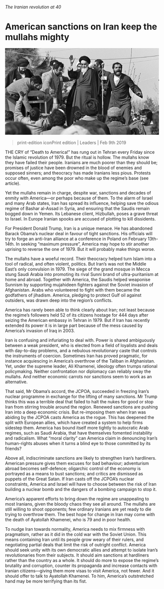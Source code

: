 ###### The Iranian revolution at 40

# American sanctions on Iran keep the mullahs mighty 

![image](images/20190209_LDP003_0.jpg) 

> print-edition iconPrint edition | Leaders | Feb 9th 2019 

THE CRY of “Death to America!” has rung out in Tehran every Friday since the Islamic revolution of 1979. But the ritual is hollow. The mullahs know they have failed their people. Iranians are much poorer than they should be; promises of justice have been drowned in the blood of enemies and supposed sinners; and theocracy has made Iranians less pious. Protests occur often, even among the poor who make up the regime’s base (see article). 

Yet the mullahs remain in charge, despite war, sanctions and decades of enmity with America—or perhaps because of them. To the alarm of Israel and many Arab states, Iran has spread its influence, helping save the odious regime of Bashar al-Assad in Syria, and ensuring that the Saudis remain bogged down in Yemen. Its Lebanese client, Hizbullah, poses a grave threat to Israel. In Europe Iranian spooks are accused of plotting to kill dissidents. 

For President Donald Trump, Iran is a unique menace. He has abandoned Barack Obama’s nuclear deal in favour of tight sanctions. His officials will try to forge an anti-Iran alliance at a conference in Poland on February 13th-14th. In seeking “maximum pressure”, America may hope to stir another uprising to reverse the one of 1979. But it will probably make things worse. 

The mullahs have a woeful record. Their theocracy helped turn Islam into a tool of radical, and often violent, politics. But Iran’s was not the Middle East’s only convulsion in 1979. The siege of the grand mosque in Mecca stung Saudi Arabia into promoting its rival Sunni brand of ultra-puritanism at home and abroad. Together with America, the Saudis helped weaponise Sunnism by supporting mujahideen fighters against the Soviet invasion of Afghanistan. Arabs who volunteered to fight with them became the godfathers of jihadism. America, pledging to protect Gulf oil against outsiders, was drawn deep into the region’s conflicts. 

America has rarely been able to think clearly about Iran; not least because the regime’s followers held 52 of its citizens hostage for 444 days after seizing the American embassy in Tehran in 1979. But if Iran has recently extended its power it is in large part because of the mess caused by America’s invasion of Iraq in 2003. 

Iran is confusing and infuriating to deal with. Power is shared ambiguously between a weak president, who is elected from a field of loyalists and deals with day-to-day problems, and a nebulous revolutionary caste that controls the instruments of coercion. Sometimes Iran has proved pragmatic, for instance acquiescing in America’s overthrow of the Taliban in Afghanistan. Yet, under the supreme leader, Ali Khamenei, ideology often trumps rational policymaking. Neither confrontation nor diplomacy can reliably sway the mullahs. And neither economic carrots nor sanctions seem to work as an alternative. 

That said, Mr Obama’s accord, the JCPOA, succeeded in freezing Iran’s nuclear programme in exchange for the lifting of many sanctions. Mr Trump thinks this was a terrible deal that failed to halt the nukes for good or stop Iran from stirring trouble around the region. Renewed sanctions are pushing Iran into a deep economic crisis. But re-imposing them when Iran was abiding by the JCPOA casts America as the rogue. This has deepened the split with European allies, which have created a system to help firms sidestep them. America has bound itself more tightly to autocratic Arab regimes, such as Saudi Arabia, that have themselves fomented instability and radicalism. What “moral clarity” can America claim in denouncing Iran’s human-rights abuses when it turns a blind eye to those committed by its friends? 

Above all, indiscriminate sanctions are likely to strengthen Iran’s hardliners. American pressure gives them excuses for bad behaviour; adventurism abroad becomes self-defence; oligarchic control of the economy is portrayed as a means to bust sanctions; and critics are dismissed as puppets of the Great Satan. If Iran casts off the JCPOA’s nuclear constraints, America and Israel will have to choose between the risk of Iran building a nuclear bomb and the dangers of a bombing campaign to stop it. 

America’s apparent efforts to bring down the regime are unappealing to most Iranians, given the bloody chaos they see all around. The mullahs are still willing to shoot opponents; few ordinary Iranians are yet ready to die trying to overthrow them. The best hope for change in Iran may come with the death of Ayatollah Khamenei, who is 79 and in poor health. 

To nudge Iran towards normality, America needs to mix firmness with pragmatism, rather as it did in the cold war with the Soviet Union. This means containing Iran until its people grow weary of their rulers, and negotiating partial deals that limit the risk of outright conflict. America should seek unity with its own democratic allies and attempt to isolate Iran’s revolutionaries from their subjects. It should aim sanctions at hardliners rather than the country as a whole. It should do more to expose the regime’s brutality and corruption, counter its propaganda and increase contacts with Iranian citizens—giving them more visas to visit America, not fewer. And it should offer to talk to Ayatollah Khamenei. To him, America’s outstretched hand may be more terrifying than its fist. 

